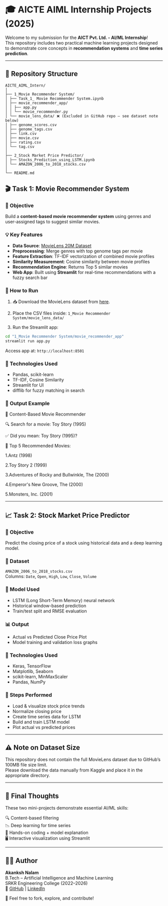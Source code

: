 
# 🎓 AICTE AIML Internship Projects (2025)

Welcome to my submission for the **AICT Pvt. Ltd. - AI/ML Internship**!  
This repository includes two practical machine learning projects designed to demonstrate core concepts in **recommendation systems** and **time series prediction**.

---

## 📁 Repository Structure
```
AICTE_AIML_Intern/
│
├── 1_Movie Recommender System/
│ ├── Task_1_ Movie Recommender System.ipynb
│ ├── movie_recommender_app/
│ │ ├── app.py
│ │ └── movie_recommender.py
│ └── movie_lens_data/ ❌ (Excluded in GitHub repo – see dataset note below)
│ ├── genome_scores.csv
│ ├── genome_tags.csv
│ ├── link.csv
│ ├── movie.csv
│ ├── rating.csv
│ └── tag.csv
│
├── 2_Stock Market Price Predictor/
│ ├── Stocks_Prediction_using_LSTM.ipynb
│ └── AMAZON_2006_to_2018_stocks.csv
│
└── README.md
```
## 🎬 Task 1: Movie Recommender System

### 📌 Objective
Build a **content-based movie recommender system** using genres and user-assigned tags to suggest similar movies.

### 💡 Key Features
- **Data Source**: [MovieLens 20M Dataset](https://www.kaggle.com/datasets/grouplens/movielens-20m-dataset)
- **Preprocessing**: Merge genres with top genome tags per movie
- **Feature Extraction**: TF-IDF vectorization of combined movie profiles
- **Similarity Measurement**: Cosine similarity between movie profiles
- **Recommendation Engine**: Returns Top 5 similar movies
- **Web App**: Built using **Streamlit** for real-time recommendations with a fuzzy search bar

### 🧪 How to Run
1. 📥 Download the MovieLens dataset from [here](https://www.kaggle.com/datasets/grouplens/movielens-20m-dataset).
2. Place the CSV files inside:
    `1_Movie Recommender System/movie_lens_data/`

3. Run the Streamlit app:
```bash
cd "1_Movie Recommender System/movie_recommender_app"
streamlit run app.py
```
Access app at: `http://localhost:8501`

### 🧰 Technologies Used
- Pandas, scikit-learn
- TF-IDF, Cosine Similarity
- Streamlit for UI
- difflib for fuzzy matching in search

### 📸 Output Example
🎥 Content-Based Movie Recommender

🔍 Search for a movie: Toy Story (1995)

✅ Did you mean: Toy Story (1995)?

🎯 Top 5 Recommended Movies:

1.Antz (1998)

2.Toy Story 2 (1999)

3.Adventures of Rocky and Bullwinkle, The (2000)

4.Emperor's New Groove, The (2000)

5.Monsters, Inc. (2001)

---

## 📈 Task 2: Stock Market Price Predictor

### 📌 Objective
Predict the closing price of a stock using historical data and a deep learning model.

### 📂 Dataset
`AMAZON_2006_to_2018_stocks.csv`  
Columns: `Date`, `Open`, `High`, `Low`, `Close`, `Volume`

### 🧠 Model Used
- LSTM (Long Short-Term Memory) neural network
- Historical window-based prediction
- Train/test split and RMSE evaluation

### 📊 Output
- Actual vs Predicted Close Price Plot
- Model training and validation loss graphs

### 🧰 Technologies Used
- Keras, TensorFlow
- Matplotlib, Seaborn
- scikit-learn, MinMaxScaler
- Pandas, NumPy

### 🔁 Steps Performed
- Load & visualize stock price trends
- Normalize closing price
- Create time series data for LSTM
- Build and train LSTM model
- Plot actual vs predicted prices

---

## ⚠️ Note on Dataset Size
This repository does not contain the full MovieLens dataset due to GitHub’s 100MB file size limit.  
Please download the data manually from Kaggle and place it in the appropriate directory.

---

## 📌 Final Thoughts
These two mini-projects demonstrate essential AI/ML skills:

🔍 Content-based filtering  
📉 Deep learning for time series  
🧠 Hands-on coding + model explanation  
🖥️ Interactive visualization using Streamlit

---

## 🧑‍💻 Author
**Akanksh Nalam**  
B.Tech – Artificial Intelligence and Machine Learning  
SRKR Engineering College (2022–2026)  
🔗 [GitHub](https://github.com/akankshnalam02) | [LinkedIn](https://www.linkedin.com/in/akankshnalam)

📌 Feel free to fork, explore, and contribute!
